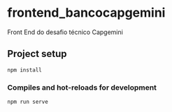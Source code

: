 # frontend_bancocapgemini

Front End do desafio técnico Capgemini

## Project setup
```
npm install
```

### Compiles and hot-reloads for development
```
npm run serve
```